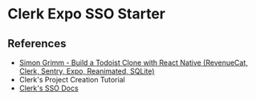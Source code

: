 # Clerk Expo SSO Starter

## References

- [Simon Grimm - Build a Todoist Clone with React Native (RevenueCat, Clerk, Sentry, Expo, Reanimated, SQLite)](https://youtu.be/_k5v0KOfNZ0?t=1785)
- Clerk's Project Creation Tutorial
- [Clerk's SSO Docs](https://clerk.com/docs/custom-flows/oauth-connections)
